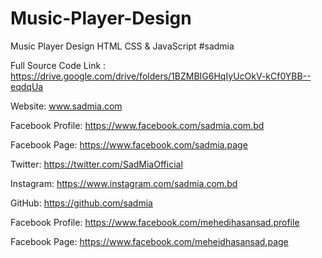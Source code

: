 # Music-Player-Design
Music Player Design HTML CSS &amp; JavaScript #sadmia

Full Source Code Link : https://drive.google.com/drive/folders/1BZMBIG6HqIyUcOkV-kCf0YBB--eqdqUa

Website: www.sadmia.com

Facebook Profile: https://www.facebook.com/sadmia.com.bd

Facebook Page: https://www.facebook.com/sadmia.page

Twitter: https://twitter.com/SadMiaOfficial

Instagram: https://www.instagram.com/sadmia.com.bd

GitHub: https://github.com/sadmia

Facebook Profile: https://www.facebook.com/mehedihasansad.profile

Facebook Page: https://www.facebook.com/meheidhasansad.page
